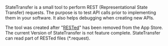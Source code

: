 StateTransfer is a small tool to perform REST (Representational State Transfer) requests. The purpose is to test API calls prior to implementing them in your software. It also helps debugging when creating new APIs.

The tool was created after "[RESTed](https://www.helloresolven.com/portfolio/rested/)" has been removed from the App Store. The current Version of StateTransfer is not feature complete. StateTransfer can read part of RESTed files (\*.request). 


